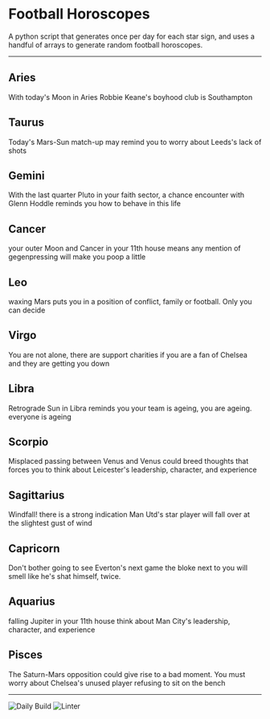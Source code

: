 # Football Horoscopes

A python script that generates once per day for each star sign, and uses a handful of arrays to generate random football horoscopes.

---

<!-- horoscopes_item starts -->
<h2>Aries</h2><p>With today's Moon in Aries Robbie Keane's boyhood club is Southampton</p><h2>Taurus</h2><p>Today's Mars-Sun match-up may remind you to worry about Leeds's lack of shots</p><h2>Gemini</h2><p>With the last quarter Pluto in your faith sector, a chance encounter with Glenn Hoddle reminds you how to behave in this life</p><h2>Cancer</h2><p>your outer Moon and Cancer in your 11th house means any mention of gegenpressing will make you poop a little</p><h2>Leo</h2><p>waxing Mars puts you in a position of conflict, family or football. Only you can decide</p><h2>Virgo</h2><p>You are not alone, there are support charities if you are a fan of Chelsea and they are getting you down</p><h2>Libra</h2><p>Retrograde Sun in Libra reminds you your team is ageing, you are ageing. everyone is ageing</p><h2>Scorpio</h2><p>Misplaced passing between Venus and Venus could breed thoughts that forces you to think about Leicester's leadership, character, and experience</p><h2>Sagittarius</h2><p>Windfall! there is a strong indication Man Utd's star player will fall over at the slightest gust of wind</p><h2>Capricorn</h2><p>Don't bother going to see Everton's next game the bloke next to you will smell like he's shat himself, twice.</p><h2>Aquarius</h2><p>falling Jupiter in your 11th house think about Man City's leadership, character, and experience</p><h2>Pisces</h2><p>The Saturn-Mars opposition could give rise to a bad moment. You must worry about Chelsea's unused player refusing to sit on the bench</p>
<!-- horoscopes_item ends -->

---

![Daily Build](https://github.com/MatBenfield/horofootball.thechels.uk/workflows/Daily%20Build/badge.svg) ![Linter](https://github.com/MatBenfield/horofootball.thechels.uk/workflows/Linter/badge.svg)
